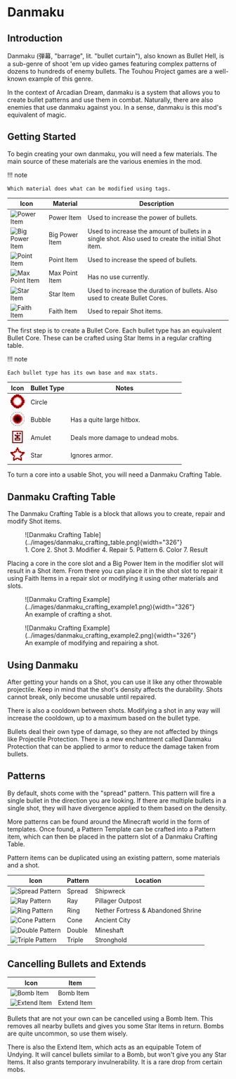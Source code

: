 # Danmaku

## Introduction

Danmaku (弾幕, "barrage", lit. "bullet curtain"), also known as Bullet Hell, is a sub-genre of shoot 'em up video games featuring complex patterns of dozens to hundreds of enemy bullets. The Touhou Project games are a well-known example of this genre.

In the context of Arcadian Dream, danmaku is a system that allows you to create bullet patterns and use them in combat. Naturally, there are also enemies that use danmaku against you. In a sense, danmaku is this mod's equivalent of magic.

## Getting Started

To begin creating your own danmaku, you will need a few materials. The main source of these materials are the various enemies in the mod.

!!! note

    Which material does what can be modified using tags.


Icon | Material | Description
-----|----------|------------
<img alt="Power Item" width="16" src="https://raw.githubusercontent.com/Maxmani/arcadian-dream/HEAD/src/main/resources/assets/arcadiandream/textures/item/power_item.png"/> | Power Item | Used to increase the power of bullets.
<img alt="Big Power Item" width="16" src="https://raw.githubusercontent.com/Maxmani/arcadian-dream/HEAD/src/main/resources/assets/arcadiandream/textures/item/big_power_item.png"/> | Big Power Item | Used to increase the amount of bullets in a single shot. Also used to create the initial Shot item.
<img alt="Point Item" width="16" src="https://raw.githubusercontent.com/Maxmani/arcadian-dream/HEAD/src/main/resources/assets/arcadiandream/textures/item/point_item.png"/> | Point Item | Used to increase the speed of bullets.
<img alt="Max Point Item" width="16" src="https://raw.githubusercontent.com/Maxmani/arcadian-dream/HEAD/src/main/resources/assets/arcadiandream/textures/item/max_point_item.png"/> | Max Point Item | Has no use currently.
<img alt="Star Item" width="16" src="https://raw.githubusercontent.com/Maxmani/arcadian-dream/HEAD/src/main/resources/assets/arcadiandream/textures/item/star_item.png"/> | Star Item | Used to increase the duration of bullets. Also used to create Bullet Cores.
<img alt="Faith Item" width="16" src="https://raw.githubusercontent.com/Maxmani/arcadian-dream/HEAD/src/main/resources/assets/arcadiandream/textures/item/faith_item.png"/> | Faith Item | Used to repair Shot items.

The first step is to create a Bullet Core. Each bullet type has an equivalent Bullet Core. These can be crafted using Star Items in a regular crafting table.

!!! note

    Each bullet type has its own base and max stats.

Icon | Bullet Type | Notes
-----|-------------|-----------
![Circle](../images/circle_shot.png) | Circle |
![Bubble](../images/bubble_shot.png) | Bubble | Has a quite large hitbox.
![Amulet](../images/amulet_shot.png) | Amulet | Deals more damage to undead mobs.
![Star](../images/star_shot.png) | Star | Ignores armor.

To turn a core into a usable Shot, you will need a Danmaku Crafting Table.

## Danmaku Crafting Table

The Danmaku Crafting Table is a block that allows you to create, repair and modify Shot items.

<figure markdown>
  ![Danmaku Crafting Table](../images/danmaku_crafting_table.png){width="326"}
  <figcaption>1. Core  
2. Shot  
3. Modifier  
4. Repair  
5. Pattern  
6. Color  
7. Result  </figcaption>
</figure>

Placing a core in the core slot and a Big Power Item in the modifier slot will result in a Shot item. From there you can place it in the shot slot to repair it using Faith Items in a repair slot or modifying it using other materials and slots.

<figure markdown>
  ![Danmaku Crafting Example](../images/danmaku_crafting_example1.png){width="326"}
  <figcaption>An example of crafting a shot.</figcaption>
</figure>

<figure markdown>
  ![Danmaku Crafting Example](../images/danmaku_crafting_example2.png){width="326"}
  <figcaption>An example of modifying and repairing a shot.</figcaption>
</figure>

## Using Danmaku

After getting your hands on a Shot, you can use it like any other throwable projectile. Keep in mind that the shot's density affects the durability. Shots cannot break, only become unusable until repaired.

There is also a cooldown between shots. Modifying a shot in any way will increase the cooldown, up to a maximum based on the bullet type.

Bullets deal their own type of damage, so they are not affected by things like Projectile Protection. There is a new enchantment called Danmaku Protection that can be applied to armor to reduce the damage taken from bullets.

## Patterns

By default, shots come with the "spread" pattern. This pattern will fire a single bullet in the direction you are looking. If there are multiple bullets in a single shot, they will have divergence applied to them based on the density.

More patterns can be found around the Minecraft world in the form of templates. Once found, a Pattern Template can be crafted into a Pattern item, which can then be placed in the pattern slot of a Danmaku Crafting Table.

Pattern items can be duplicated using an existing pattern, some materials and a shot.

Icon | Pattern | Location
-----|---------|---------
<img alt="Spread Pattern" width="16" src="https://raw.githubusercontent.com/Maxmani/arcadian-dream/HEAD/src/main/resources/assets/arcadiandream/textures/item/spread_pattern.png"/> | Spread | Shipwreck
<img alt="Ray Pattern" width="16" src="https://raw.githubusercontent.com/Maxmani/arcadian-dream/HEAD/src/main/resources/assets/arcadiandream/textures/item/ray_pattern.png"/> | Ray | Pillager Outpost
<img alt="Ring Pattern" width="16" src="https://raw.githubusercontent.com/Maxmani/arcadian-dream/HEAD/src/main/resources/assets/arcadiandream/textures/item/ring_pattern.png"/> | Ring | Nether Fortress & Abandoned Shrine
<img alt="Cone Pattern" width="16" src="https://raw.githubusercontent.com/Maxmani/arcadian-dream/HEAD/src/main/resources/assets/arcadiandream/textures/item/cone_pattern.png"/> | Cone | Ancient City
<img alt="Double Pattern" width="16" src="https://raw.githubusercontent.com/Maxmani/arcadian-dream/HEAD/src/main/resources/assets/arcadiandream/textures/item/double_pattern.png"/> | Double | Mineshaft
<img alt="Triple Pattern" width="16" src="https://raw.githubusercontent.com/Maxmani/arcadian-dream/HEAD/src/main/resources/assets/arcadiandream/textures/item/triple_pattern.png"/> | Triple | Stronghold

## Cancelling Bullets and Extends

Icon | Item
-----|-----
<img alt="Bomb Item" width="16" src="https://raw.githubusercontent.com/Maxmani/arcadian-dream/HEAD/src/main/resources/assets/arcadiandream/textures/item/bomb_item.png"/> | Bomb Item
<img alt="Extend Item" width="16" src="https://raw.githubusercontent.com/Maxmani/arcadian-dream/HEAD/src/main/resources/assets/arcadiandream/textures/item/extend_item.png"/> | Extend Item

Bullets that are not your own can be cancelled using a Bomb Item. This removes all nearby bullets and gives you some Star Items in return. Bombs are quite uncommon, so use them wisely.

There is also the Extend Item, which acts as an equipable Totem of Undying. It will cancel bullets similar to a Bomb, but won't give you any Star Items. It also grants temporary invulnerability. It is a rare drop from certain mobs.